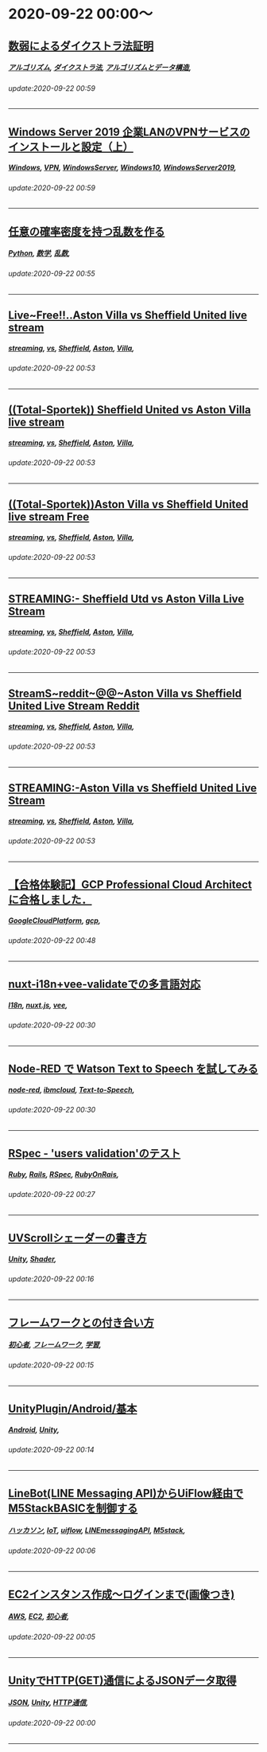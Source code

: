# 2020-09-22 00:00～
## [数弱によるダイクストラ法証明](https://qiita.com/ShibuKazu/items/f5fed05e1bd1326f838c)
##### [アルゴリズム](https://qiita.com/tags/アルゴリズム), [ダイクストラ法](https://qiita.com/tags/ダイクストラ法), [アルゴリズムとデータ構造](https://qiita.com/tags/アルゴリズムとデータ構造), 
###### update:2020-09-22 00:59
---
## [Windows Server 2019 企業LANのVPNサービスのインストールと設定（上）](https://qiita.com/nowyouseeme/items/6a0be5a30883fa5708ca)
##### [Windows](https://qiita.com/tags/Windows), [VPN](https://qiita.com/tags/VPN), [WindowsServer](https://qiita.com/tags/WindowsServer), [Windows10](https://qiita.com/tags/Windows10), [WindowsServer2019](https://qiita.com/tags/WindowsServer2019), 
###### update:2020-09-22 00:59
---
## [任意の確率密度を持つ乱数を作る](https://qiita.com/kaityo256/items/95b4a3f61c963f08c899)
##### [Python](https://qiita.com/tags/Python), [数学](https://qiita.com/tags/数学), [乱数](https://qiita.com/tags/乱数), 
###### update:2020-09-22 00:55
---
## [Live~Free!!..Aston Villa vs Sheffield United live stream](https://qiita.com/EPL-Streaming-FREE/items/6a9a70c8dded1859d0a9)
##### [streaming](https://qiita.com/tags/streaming), [vs](https://qiita.com/tags/vs), [Sheffield](https://qiita.com/tags/Sheffield), [Aston](https://qiita.com/tags/Aston), [Villa](https://qiita.com/tags/Villa), 
###### update:2020-09-22 00:53
---
## [((Total-Sportek)) Sheffield United vs Aston Villa live stream ](https://qiita.com/EPL-Streaming-FREE/items/1b9745033e18bbaa80bd)
##### [streaming](https://qiita.com/tags/streaming), [vs](https://qiita.com/tags/vs), [Sheffield](https://qiita.com/tags/Sheffield), [Aston](https://qiita.com/tags/Aston), [Villa](https://qiita.com/tags/Villa), 
###### update:2020-09-22 00:53
---
## [((Total-Sportek))Aston Villa vs Sheffield United live stream Free](https://qiita.com/EPL-Streaming-FREE/items/0b45e6b3f4ae04cc8cb7)
##### [streaming](https://qiita.com/tags/streaming), [vs](https://qiita.com/tags/vs), [Sheffield](https://qiita.com/tags/Sheffield), [Aston](https://qiita.com/tags/Aston), [Villa](https://qiita.com/tags/Villa), 
###### update:2020-09-22 00:53
---
## [STREAMING:- Sheffield Utd vs Aston Villa Live Stream](https://qiita.com/EPL-Streaming-FREE/items/671d23e550bfed488cdb)
##### [streaming](https://qiita.com/tags/streaming), [vs](https://qiita.com/tags/vs), [Sheffield](https://qiita.com/tags/Sheffield), [Aston](https://qiita.com/tags/Aston), [Villa](https://qiita.com/tags/Villa), 
###### update:2020-09-22 00:53
---
## [StreamS~reddit~@@~Aston Villa vs Sheffield United Live Stream Reddit](https://qiita.com/EPL-Streaming-FREE/items/f43352b823832dc00f5e)
##### [streaming](https://qiita.com/tags/streaming), [vs](https://qiita.com/tags/vs), [Sheffield](https://qiita.com/tags/Sheffield), [Aston](https://qiita.com/tags/Aston), [Villa](https://qiita.com/tags/Villa), 
###### update:2020-09-22 00:53
---
## [STREAMING:-Aston Villa vs Sheffield United Live Stream](https://qiita.com/EPL-Streaming-FREE/items/0f635d716de169c9dbf9)
##### [streaming](https://qiita.com/tags/streaming), [vs](https://qiita.com/tags/vs), [Sheffield](https://qiita.com/tags/Sheffield), [Aston](https://qiita.com/tags/Aston), [Villa](https://qiita.com/tags/Villa), 
###### update:2020-09-22 00:53
---
## [【合格体験記】GCP Professional Cloud Architectに合格しました．](https://qiita.com/Allenie/items/57ecac1742616b6657ef)
##### [GoogleCloudPlatform](https://qiita.com/tags/GoogleCloudPlatform), [gcp](https://qiita.com/tags/gcp), 
###### update:2020-09-22 00:48
---
## [nuxt-i18n+vee-validateでの多言語対応](https://qiita.com/noiz-meyer/items/294606aec8c5df48e3a9)
##### [I18n](https://qiita.com/tags/I18n), [nuxt.js](https://qiita.com/tags/nuxt.js), [vee](https://qiita.com/tags/vee), 
###### update:2020-09-22 00:30
---
## [Node-RED で Watson Text to Speech を試してみる](https://qiita.com/Kakimoty_Field/items/d6f0524cb620fc26d93d)
##### [node-red](https://qiita.com/tags/node-red), [ibmcloud](https://qiita.com/tags/ibmcloud), [Text-to-Speech](https://qiita.com/tags/Text-to-Speech), 
###### update:2020-09-22 00:30
---
## [RSpec - 'users validation'のテスト](https://qiita.com/denjneb/items/36f0f86271b5ebd1a4d1)
##### [Ruby](https://qiita.com/tags/Ruby), [Rails](https://qiita.com/tags/Rails), [RSpec](https://qiita.com/tags/RSpec), [RubyOnRais](https://qiita.com/tags/RubyOnRais), 
###### update:2020-09-22 00:27
---
## [UVScrollシェーダーの書き方 ](https://qiita.com/DAIGO_beginner/items/2313bfe54df8addb5ef2)
##### [Unity](https://qiita.com/tags/Unity), [Shader](https://qiita.com/tags/Shader), 
###### update:2020-09-22 00:16
---
## [フレームワークとの付き合い方](https://qiita.com/fffdddrrrbbb/items/76c1266ed747d3102259)
##### [初心者](https://qiita.com/tags/初心者), [フレームワーク](https://qiita.com/tags/フレームワーク), [学習](https://qiita.com/tags/学習), 
###### update:2020-09-22 00:15
---
## [UnityPlugin/Android/基本](https://qiita.com/tangotarou2/items/c6bc6543df9e34175f0d)
##### [Android](https://qiita.com/tags/Android), [Unity](https://qiita.com/tags/Unity), 
###### update:2020-09-22 00:14
---
## [LineBot(LINE Messaging API)からUiFlow経由でM5StackBASICを制御する](https://qiita.com/UhRhythm/items/ee7b398f0a9b58501867)
##### [ハッカソン](https://qiita.com/tags/ハッカソン), [IoT](https://qiita.com/tags/IoT), [uiflow](https://qiita.com/tags/uiflow), [LINEmessagingAPI](https://qiita.com/tags/LINEmessagingAPI), [M5stack](https://qiita.com/tags/M5stack), 
###### update:2020-09-22 00:06
---
## [EC2インスタンス作成～ログインまで(画像つき)](https://qiita.com/miyuki_samitani/items/2ace2bb5d7874f919676)
##### [AWS](https://qiita.com/tags/AWS), [EC2](https://qiita.com/tags/EC2), [初心者](https://qiita.com/tags/初心者), 
###### update:2020-09-22 00:05
---
## [UnityでHTTP(GET)通信によるJSONデータ取得](https://qiita.com/tatsuya1970/items/afa299a260d09c4672aa)
##### [JSON](https://qiita.com/tags/JSON), [Unity](https://qiita.com/tags/Unity), [HTTP通信](https://qiita.com/tags/HTTP通信), 
###### update:2020-09-22 00:00
---





